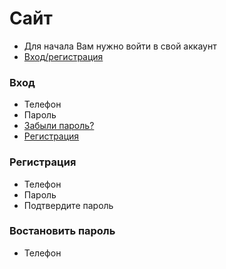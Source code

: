 # Сайт

- Для начала Вам нужно войти в свой аккаунт
- [Вход/регистрация](https://github.com/usmonitcompany/sso/edit/main/README.md#регистрациявход)
  
### Вход

- Телефон
- Пароль
- [Забыли пароль?](https://github.com/usmonitcompany/sso/edit/main/README.md#востановить-пароль)
- [Регистрация](https://github.com/usmonitcompany/sso/edit/main/README.md#регистрация)

### Регистрация

- Телефон
- Пароль
- Подтвердите пароль

### Востановить пароль

- Телефон
